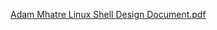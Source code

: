 [Adam Mhatre Linux Shell Design Document.pdf](https://github.com/SkippyJon-Jones/ShellImplementationPython/files/6176946/Adam.Mhatre.Linux.Shell.Design.Document.pdf)
